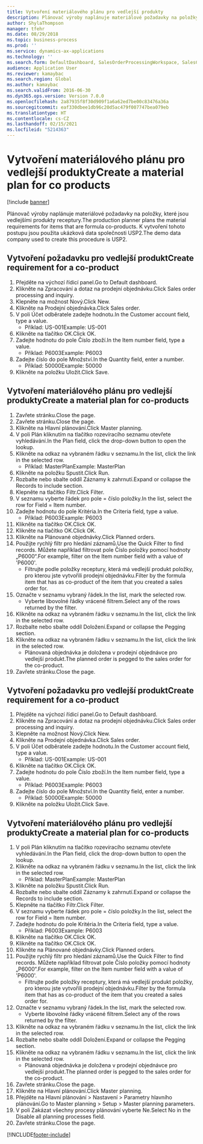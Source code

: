 ```yaml
---
title: Vytvoření materiálového plánu pro vedlejší produkty
description: Plánovač výroby naplánuje materiálové požadavky na položky, které jsou vedlejšími produkty receptury.
author: ShylaThompson
manager: tfehr
ms.date: 08/29/2018
ms.topic: business-process
ms.prod: ''
ms.service: dynamics-ax-applications
ms.technology: ''
ms.search.form: DefaultDashboard, SalesOrderProcessingWorkspace, SalesCreateOrder, SalesTable, ReqCreatePlanWorkspace, ReqTransPlanCard, SysQueryForm, ReqTransPo
audience: Application User
ms.reviewer: kamaybac
ms.search.region: Global
ms.author: kamaybac
ms.search.validFrom: 2016-06-30
ms.dyn365.ops.version: Version 7.0.0
ms.openlocfilehash: 2a87935f8f30d909f1a6a62ed7be00c83476a36a
ms.sourcegitcommit: eaf330dbee1db96c20d5ac479f007747bea079eb
ms.translationtype: HT
ms.contentlocale: cs-CZ
ms.lasthandoff: 02/15/2021
ms.locfileid: "5214363"
---
```

# <a name="create-a-material-plan-for-co-products"></a><span data-ttu-id="1f23e-103">Vytvoření materiálového plánu pro vedlejší produkty</span><span class="sxs-lookup"><span data-stu-id="1f23e-103">Create a material plan for co products</span></span>

[!include [banner](../../includes/banner.md)]

<span data-ttu-id="1f23e-104">Plánovač výroby naplánuje materiálové požadavky na položky, které jsou vedlejšími produkty receptury.</span><span class="sxs-lookup"><span data-stu-id="1f23e-104">The production planner plans the material requirements for items that are formula co-products.</span></span> <span data-ttu-id="1f23e-105">K vytvoření tohoto postupu jsou použita ukázková data společnosti USP2.</span><span class="sxs-lookup"><span data-stu-id="1f23e-105">The demo data company used to create this procedure is USP2.</span></span>


## <a name="create-requirement-for-a-co-product"></a><span data-ttu-id="1f23e-106">Vytvoření požadavku pro vedlejší produkt</span><span class="sxs-lookup"><span data-stu-id="1f23e-106">Create requirement for a co-product</span></span>
1. <span data-ttu-id="1f23e-107">Přejděte na výchozí řídicí panel.</span><span class="sxs-lookup"><span data-stu-id="1f23e-107">Go to Default dashboard.</span></span>
2. <span data-ttu-id="1f23e-108">Klikněte na Zpracování a dotaz na prodejní objednávku.</span><span class="sxs-lookup"><span data-stu-id="1f23e-108">Click Sales order processing and inquiry.</span></span>
3. <span data-ttu-id="1f23e-109">Klepněte na možnost Nový.</span><span class="sxs-lookup"><span data-stu-id="1f23e-109">Click New.</span></span>
4. <span data-ttu-id="1f23e-110">Klikněte na Prodejní objednávka.</span><span class="sxs-lookup"><span data-stu-id="1f23e-110">Click Sales order.</span></span>
5. <span data-ttu-id="1f23e-111">V poli Účet odběratele zadejte hodnotu.</span><span class="sxs-lookup"><span data-stu-id="1f23e-111">In the Customer account field, type a value.</span></span>
    * <span data-ttu-id="1f23e-112">Příklad: US-001</span><span class="sxs-lookup"><span data-stu-id="1f23e-112">Example: US-001</span></span>  
6. <span data-ttu-id="1f23e-113">Klikněte na tlačítko OK.</span><span class="sxs-lookup"><span data-stu-id="1f23e-113">Click OK.</span></span>
7. <span data-ttu-id="1f23e-114">Zadejte hodnotu do pole Číslo zboží.</span><span class="sxs-lookup"><span data-stu-id="1f23e-114">In the Item number field, type a value.</span></span>
    * <span data-ttu-id="1f23e-115">Příklad: P6003</span><span class="sxs-lookup"><span data-stu-id="1f23e-115">Example: P6003</span></span>  
8. <span data-ttu-id="1f23e-116">Zadejte číslo do pole Množství.</span><span class="sxs-lookup"><span data-stu-id="1f23e-116">In the Quantity field, enter a number.</span></span>
    * <span data-ttu-id="1f23e-117">Příklad: 50000</span><span class="sxs-lookup"><span data-stu-id="1f23e-117">Example: 50000</span></span>  
9. <span data-ttu-id="1f23e-118">Klikněte na položku Uložit.</span><span class="sxs-lookup"><span data-stu-id="1f23e-118">Click Save.</span></span>

## <a name="create-a-material-plan-for-co-products"></a><span data-ttu-id="1f23e-119">Vytvoření materiálového plánu pro vedlejší produkty</span><span class="sxs-lookup"><span data-stu-id="1f23e-119">Create a material plan for co-products</span></span>
1. <span data-ttu-id="1f23e-120">Zavřete stránku.</span><span class="sxs-lookup"><span data-stu-id="1f23e-120">Close the page.</span></span>
2. <span data-ttu-id="1f23e-121">Zavřete stránku.</span><span class="sxs-lookup"><span data-stu-id="1f23e-121">Close the page.</span></span>
3. <span data-ttu-id="1f23e-122">Klikněte na Hlavní plánování.</span><span class="sxs-lookup"><span data-stu-id="1f23e-122">Click Master planning.</span></span>
4. <span data-ttu-id="1f23e-123">V poli Plán kliknutím na tlačítko rozevíracího seznamu otevřete vyhledávání.</span><span class="sxs-lookup"><span data-stu-id="1f23e-123">In the Plan field, click the drop-down button to open the lookup.</span></span>
5. <span data-ttu-id="1f23e-124">Klikněte na odkaz na vybraném řádku v seznamu.</span><span class="sxs-lookup"><span data-stu-id="1f23e-124">In the list, click the link in the selected row.</span></span>
    * <span data-ttu-id="1f23e-125">Příklad: MasterPlan</span><span class="sxs-lookup"><span data-stu-id="1f23e-125">Example: MasterPlan</span></span>  
6. <span data-ttu-id="1f23e-126">Klikněte na položku Spustit.</span><span class="sxs-lookup"><span data-stu-id="1f23e-126">Click Run.</span></span>
7. <span data-ttu-id="1f23e-127">Rozbalte nebo sbalte oddíl Záznamy k zahrnutí.</span><span class="sxs-lookup"><span data-stu-id="1f23e-127">Expand or collapse the Records to include section.</span></span>
8. <span data-ttu-id="1f23e-128">Klepněte na tlačítko Filtr.</span><span class="sxs-lookup"><span data-stu-id="1f23e-128">Click Filter.</span></span>
9. <span data-ttu-id="1f23e-129">V seznamu vyberte řádek pro pole = číslo položky.</span><span class="sxs-lookup"><span data-stu-id="1f23e-129">In the list, select the row for Field = Item number.</span></span>
10. <span data-ttu-id="1f23e-130">Zadejte hodnotu do pole Kritéria.</span><span class="sxs-lookup"><span data-stu-id="1f23e-130">In the Criteria field, type a value.</span></span>
    * <span data-ttu-id="1f23e-131">Příklad: P6003</span><span class="sxs-lookup"><span data-stu-id="1f23e-131">Example: P6003</span></span>  
11. <span data-ttu-id="1f23e-132">Klikněte na tlačítko OK.</span><span class="sxs-lookup"><span data-stu-id="1f23e-132">Click OK.</span></span>
12. <span data-ttu-id="1f23e-133">Klikněte na tlačítko OK.</span><span class="sxs-lookup"><span data-stu-id="1f23e-133">Click OK.</span></span>
13. <span data-ttu-id="1f23e-134">Klikněte na Plánované objednávky.</span><span class="sxs-lookup"><span data-stu-id="1f23e-134">Click Planned orders.</span></span>
14. <span data-ttu-id="1f23e-135">Použijte rychlý filtr pro hledání záznamů.</span><span class="sxs-lookup"><span data-stu-id="1f23e-135">Use the Quick Filter to find records.</span></span> <span data-ttu-id="1f23e-136">Můžete například filtrovat pole Číslo položky pomocí hodnoty „P6000“.</span><span class="sxs-lookup"><span data-stu-id="1f23e-136">For example, filter on the Item number field with a value of 'P6000'.</span></span>
    * <span data-ttu-id="1f23e-137">Filtrujte podle položky receptury, která má vedlejší produkt položky, pro kterou jste vytvořili prodejní objednávku.</span><span class="sxs-lookup"><span data-stu-id="1f23e-137">Filter by the formula item that has as co-product of the item that you created a sales order for.</span></span>  
15. <span data-ttu-id="1f23e-138">Označte v seznamu vybraný řádek.</span><span class="sxs-lookup"><span data-stu-id="1f23e-138">In the list, mark the selected row.</span></span>
    * <span data-ttu-id="1f23e-139">Vyberte libovolné řádky vrácené filtrem.</span><span class="sxs-lookup"><span data-stu-id="1f23e-139">Select any of the rows returned by the filter.</span></span>  
16. <span data-ttu-id="1f23e-140">Klikněte na odkaz na vybraném řádku v seznamu.</span><span class="sxs-lookup"><span data-stu-id="1f23e-140">In the list, click the link in the selected row.</span></span>
17. <span data-ttu-id="1f23e-141">Rozbalte nebo sbalte oddíl Doložení.</span><span class="sxs-lookup"><span data-stu-id="1f23e-141">Expand or collapse the Pegging section.</span></span>
18. <span data-ttu-id="1f23e-142">Klikněte na odkaz na vybraném řádku v seznamu.</span><span class="sxs-lookup"><span data-stu-id="1f23e-142">In the list, click the link in the selected row.</span></span>
    * <span data-ttu-id="1f23e-143">Plánovaná objednávka je doložena v prodejní objednávce pro vedlejší produkt.</span><span class="sxs-lookup"><span data-stu-id="1f23e-143">The planned order is pegged to the sales order for the co-product.</span></span>  
19. <span data-ttu-id="1f23e-144">Zavřete stránku.</span><span class="sxs-lookup"><span data-stu-id="1f23e-144">Close the page.</span></span>

## <a name="create-requirement-for-a-co-product"></a><span data-ttu-id="1f23e-145">Vytvoření požadavku pro vedlejší produkt</span><span class="sxs-lookup"><span data-stu-id="1f23e-145">Create requirement for a co-product</span></span>
1. <span data-ttu-id="1f23e-146">Přejděte na výchozí řídicí panel.</span><span class="sxs-lookup"><span data-stu-id="1f23e-146">Go to Default dashboard.</span></span>
2. <span data-ttu-id="1f23e-147">Klikněte na Zpracování a dotaz na prodejní objednávku.</span><span class="sxs-lookup"><span data-stu-id="1f23e-147">Click Sales order processing and inquiry.</span></span>
3. <span data-ttu-id="1f23e-148">Klepněte na možnost Nový.</span><span class="sxs-lookup"><span data-stu-id="1f23e-148">Click New.</span></span>
4. <span data-ttu-id="1f23e-149">Klikněte na Prodejní objednávka.</span><span class="sxs-lookup"><span data-stu-id="1f23e-149">Click Sales order.</span></span>
5. <span data-ttu-id="1f23e-150">V poli Účet odběratele zadejte hodnotu.</span><span class="sxs-lookup"><span data-stu-id="1f23e-150">In the Customer account field, type a value.</span></span>
    * <span data-ttu-id="1f23e-151">Příklad: US-001</span><span class="sxs-lookup"><span data-stu-id="1f23e-151">Example: US-001</span></span>  
6. <span data-ttu-id="1f23e-152">Klikněte na tlačítko OK.</span><span class="sxs-lookup"><span data-stu-id="1f23e-152">Click OK.</span></span>
7. <span data-ttu-id="1f23e-153">Zadejte hodnotu do pole Číslo zboží.</span><span class="sxs-lookup"><span data-stu-id="1f23e-153">In the Item number field, type a value.</span></span>
    * <span data-ttu-id="1f23e-154">Příklad: P6003</span><span class="sxs-lookup"><span data-stu-id="1f23e-154">Example: P6003</span></span>  
8. <span data-ttu-id="1f23e-155">Zadejte číslo do pole Množství.</span><span class="sxs-lookup"><span data-stu-id="1f23e-155">In the Quantity field, enter a number.</span></span>
    * <span data-ttu-id="1f23e-156">Příklad: 50000</span><span class="sxs-lookup"><span data-stu-id="1f23e-156">Example: 50000</span></span>  
9. <span data-ttu-id="1f23e-157">Klikněte na položku Uložit.</span><span class="sxs-lookup"><span data-stu-id="1f23e-157">Click Save.</span></span>

## <a name="create-a-material-plan-for-co-products"></a><span data-ttu-id="1f23e-158">Vytvoření materiálového plánu pro vedlejší produkty</span><span class="sxs-lookup"><span data-stu-id="1f23e-158">Create a material plan for co-products</span></span>
1. <span data-ttu-id="1f23e-159">V poli Plán kliknutím na tlačítko rozevíracího seznamu otevřete vyhledávání.</span><span class="sxs-lookup"><span data-stu-id="1f23e-159">In the Plan field, click the drop-down button to open the lookup.</span></span>
2. <span data-ttu-id="1f23e-160">Klikněte na odkaz na vybraném řádku v seznamu.</span><span class="sxs-lookup"><span data-stu-id="1f23e-160">In the list, click the link in the selected row.</span></span>
    * <span data-ttu-id="1f23e-161">Příklad: MasterPlan</span><span class="sxs-lookup"><span data-stu-id="1f23e-161">Example: MasterPlan</span></span>  
3. <span data-ttu-id="1f23e-162">Klikněte na položku Spustit.</span><span class="sxs-lookup"><span data-stu-id="1f23e-162">Click Run.</span></span>
4. <span data-ttu-id="1f23e-163">Rozbalte nebo sbalte oddíl Záznamy k zahrnutí.</span><span class="sxs-lookup"><span data-stu-id="1f23e-163">Expand or collapse the Records to include section.</span></span>
5. <span data-ttu-id="1f23e-164">Klepněte na tlačítko Filtr.</span><span class="sxs-lookup"><span data-stu-id="1f23e-164">Click Filter.</span></span>
6. <span data-ttu-id="1f23e-165">V seznamu vyberte řádek pro pole = číslo položky.</span><span class="sxs-lookup"><span data-stu-id="1f23e-165">In the list, select the row for Field = Item number.</span></span>
7. <span data-ttu-id="1f23e-166">Zadejte hodnotu do pole Kritéria.</span><span class="sxs-lookup"><span data-stu-id="1f23e-166">In the Criteria field, type a value.</span></span>
    * <span data-ttu-id="1f23e-167">Příklad: P6003</span><span class="sxs-lookup"><span data-stu-id="1f23e-167">Example: P6003</span></span>  
8. <span data-ttu-id="1f23e-168">Klikněte na tlačítko OK.</span><span class="sxs-lookup"><span data-stu-id="1f23e-168">Click OK.</span></span>
9. <span data-ttu-id="1f23e-169">Klikněte na tlačítko OK.</span><span class="sxs-lookup"><span data-stu-id="1f23e-169">Click OK.</span></span>
10. <span data-ttu-id="1f23e-170">Klikněte na Plánované objednávky.</span><span class="sxs-lookup"><span data-stu-id="1f23e-170">Click Planned orders.</span></span>
11. <span data-ttu-id="1f23e-171">Použijte rychlý filtr pro hledání záznamů.</span><span class="sxs-lookup"><span data-stu-id="1f23e-171">Use the Quick Filter to find records.</span></span> <span data-ttu-id="1f23e-172">Můžete například filtrovat pole Číslo položky pomocí hodnoty „P6000“.</span><span class="sxs-lookup"><span data-stu-id="1f23e-172">For example, filter on the Item number field with a value of 'P6000'.</span></span>
    * <span data-ttu-id="1f23e-173">Filtrujte podle položky receptury, která má vedlejší produkt položky, pro kterou jste vytvořili prodejní objednávku.</span><span class="sxs-lookup"><span data-stu-id="1f23e-173">Filter by the formula item that has as co-product of the item that you created a sales order for.</span></span>  
12. <span data-ttu-id="1f23e-174">Označte v seznamu vybraný řádek.</span><span class="sxs-lookup"><span data-stu-id="1f23e-174">In the list, mark the selected row.</span></span>
    * <span data-ttu-id="1f23e-175">Vyberte libovolné řádky vrácené filtrem.</span><span class="sxs-lookup"><span data-stu-id="1f23e-175">Select any of the rows returned by the filter.</span></span>  
13. <span data-ttu-id="1f23e-176">Klikněte na odkaz na vybraném řádku v seznamu.</span><span class="sxs-lookup"><span data-stu-id="1f23e-176">In the list, click the link in the selected row.</span></span>
14. <span data-ttu-id="1f23e-177">Rozbalte nebo sbalte oddíl Doložení.</span><span class="sxs-lookup"><span data-stu-id="1f23e-177">Expand or collapse the Pegging section.</span></span>
15. <span data-ttu-id="1f23e-178">Klikněte na odkaz na vybraném řádku v seznamu.</span><span class="sxs-lookup"><span data-stu-id="1f23e-178">In the list, click the link in the selected row.</span></span>
    * <span data-ttu-id="1f23e-179">Plánovaná objednávka je doložena v prodejní objednávce pro vedlejší produkt.</span><span class="sxs-lookup"><span data-stu-id="1f23e-179">The planned order is pegged to the sales order for the co-product.</span></span>  
16. <span data-ttu-id="1f23e-180">Zavřete stránku.</span><span class="sxs-lookup"><span data-stu-id="1f23e-180">Close the page.</span></span>
17. <span data-ttu-id="1f23e-181">Klikněte na Hlavní plánování.</span><span class="sxs-lookup"><span data-stu-id="1f23e-181">Click Master planning.</span></span>
18. <span data-ttu-id="1f23e-182">Přejděte na Hlavní plánování > Nastavení > Parametry hlavního plánování.</span><span class="sxs-lookup"><span data-stu-id="1f23e-182">Go to Master planning > Setup > Master planning parameters.</span></span>
19. <span data-ttu-id="1f23e-183">V poli Zakázat všechny procesy plánování vyberte Ne.</span><span class="sxs-lookup"><span data-stu-id="1f23e-183">Select No in the Disable all planning processes field.</span></span>
20. <span data-ttu-id="1f23e-184">Zavřete stránku.</span><span class="sxs-lookup"><span data-stu-id="1f23e-184">Close the page.</span></span>



[!INCLUDE[footer-include](../../../includes/footer-banner.md)]